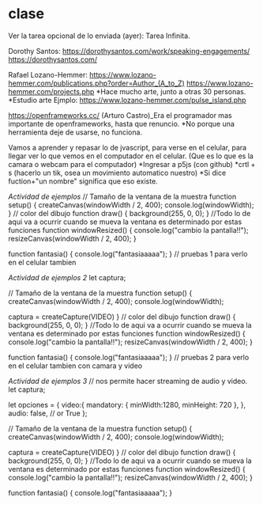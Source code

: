 # clase

Ver la tarea opcional de lo enviada (ayer): Tarea Infinita.

Dorothy Santos:
https://dorothysantos.com/work/speaking-engagements/
https://dorothysantos.com/


Rafael Lozano-Hemmer:
https://www.lozano-hemmer.com/publications.php?order=Author_(A_to_Z)
https://www.lozano-hemmer.com/projects.php
*Hace mucho arte, junto a otras 30 personas.
*Estudio arte
Ejmplo:
https://www.lozano-hemmer.com/pulse_island.php


https://openframeworks.cc/
(Arturo Castro)_Era el programador mas importante de openframeworks, hasta que renuncio.
*No porque una herramienta deje de usarse, no funciona.


Vamos a aprender y repasar lo de jvascript, para verse en el celular, para llegar ver lo que vemos en el computador en el celular. (Que es lo que es la camara o webcam para el computador)
*Ingresar a p5js (con github)
*crtl + s (hacerlo un tik, osea un movimiento automatico nuestro)
*Si dice fuction+"un nombre" significa que eso existe.


*Actividad de ejemplos*
// Tamaño de la ventana de la muestra
function setup() {
  createCanvas(windowWidth / 2, 400);
  console.log(windowWidth);
}
// color del dibujo
function draw() {
  background(255, 0, 0);
}
//Todo lo de aqui va a ocurrir cuando se mueva la ventana es determinado por estas funciones
function windowResized() {
  console.log("cambio la pantalla!!");
  resizeCanvas(windowWidth / 2, 400);
 }

function fantasia() {
  console.log("fantasiaaaaa");
  }
// pruebas 1 para verlo en el celular tambien



*Actividad de ejemplos 2*
let captura;

// Tamaño de la ventana de la muestra
function setup() {
  createCanvas(windowWidth / 2, 400);
  console.log(windowWidth);
  
  captura = createCapture(VIDEO)
}
// color del dibujo
function draw() {
  background(255, 0, 0);
}
//Todo lo de aqui va a ocurrir cuando se mueva la ventana es determinado por estas funciones
function windowResized() {
  console.log("cambio la pantalla!!");
  resizeCanvas(windowWidth / 2, 400);
 }

function fantasia() {
  console.log("fantasiaaaaa");
  }
// pruebas 2 para verlo en el celular tambien con camara y video


*Actividad de ejemplos 3*
// nos permite hacer streaming de audio y video.
let captura;

let opciones = {
  video:{
    mandatory: {
      minWidth:1280,
      minHeight: 720
    },
  },
  audio: false, // or True
};


// Tamaño de la ventana de la muestra
function setup() {
  createCanvas(windowWidth / 2, 400);
  console.log(windowWidth);
  
  captura = createCapture(VIDEO)
}
// color del dibujo
function draw() {
  background(255, 0, 0);
}
//Todo lo de aqui va a ocurrir cuando se mueva la ventana es determinado por estas funciones
function windowResized() {
  console.log("cambio la pantalla!!");
  resizeCanvas(windowWidth / 2, 400);
 }

function fantasia() {
  console.log("fantasiaaaaa");
  }



  



  
